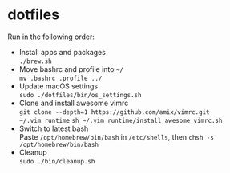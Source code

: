 # dotfiles
 Run in the following order:
 - Install apps and packages\
 `./brew.sh`
 - Move bashrc and profile into `~/`\
 `mv .bashrc .profile ../`
 - Update macOS settings\
 `sudo ./dotfiles/bin/os_settings.sh`
 - Clone and install awesome vimrc\
 `git clone --depth=1 https://github.com/amix/vimrc.git ~/.vim_runtime`
 `sh ~/.vim_runtime/install_awesome_vimrc.sh`
 - Switch to latest bash\
 Paste `/opt/homebrew/bin/bash` in `/etc/shells`, then `chsh -s /opt/homebrew/bin/bash`
 - Cleanup\
 `sudo ./bin/cleanup.sh`
